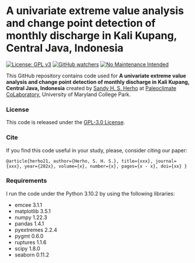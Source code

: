 # A univariate extreme value analysis and change point detection of monthly discharge in Kali Kupang, Central Java, Indonesia
[![License: GPL v3](https://img.shields.io/badge/License-GPLv3-blue.svg)](https://www.gnu.org/licenses/gpl-3.0)
[![GitHub watchers](https://img.shields.io/github/watchers/Naereen/StrapDown.js.svg?style=social&label=Watch&maxAge=2592000)](https://github.com/sandyherho/ensoIndoRice/watchers)
[![No Maintenance Intended](http://unmaintained.tech/badge.svg)](http://unmaintained.tech/)

This GitHub repository contains code used for **A univariate extreme value analysis and change point detection of monthly discharge in Kali Kupang, Central Java, Indonesia** created by [Sandy H. S. Herho](https://www.geol.umd.edu/sandyherho) at [Paleoclimate CoLaboratory](https://www.geol.umd.edu/facilities/sil/), University of Maryland College Park.

### License

This code is released under the [GPL-3.0 License](https://github.com/sandyherho/ensoIndoRice/blob/main/LICENSE).

### Cite

If you find this code useful in your study, please, consider citing our paper:

`
@article{herho21,
         author={Herho, S. H. S.},
         title={xxx},
         journal={xxx},
         year={202x},
         volume={x},
         number={x},
         pages={x - x},
         doi={xx}
}
`
### Requirements

I run the code under the Python 3.10.2 by using the following libraries:

- emcee 3.1.1
- matplotlib 3.5.1
- numpy 1.22.3
- pandas 1.4.1
- pyextremes 2.2.4
- pygmt 0.6.0
- ruptures 1.1.6
- scipy 1.8.0
- seaborn 0.11.2 